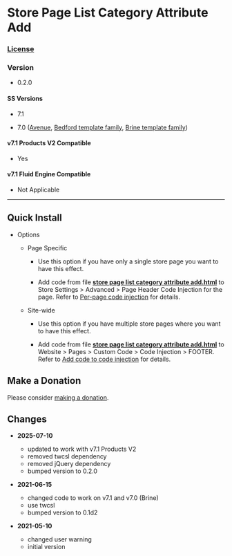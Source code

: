 # Store Page List Category Attribute Add

### [License][1]

### Version

  * 0.2.0

#### SS Versions

  * 7.1
  
  * 7.0 ([Avenue][2], [Bedford template family][3], [Brine template family][4])

#### v7.1 Products V2 Compatible

  * Yes

#### v7.1 Fluid Engine Compatible

  * Not Applicable

---

## Quick Install

* Options

  * Page Specific
  
    * Use this option if you have only a single store page you want to have this
      effect.
      
    * Add code from file **[store page list category attribute add.html][5]**
      to Store Settings > Advanced > Page Header Code Injection for the page.
      Refer to [Per-page code injection][6] for details.
      
  * Site-wide
  
    * Use this option if you have multiple store pages where you want to have
      this effect.
      
    * Add code from file **[store page list category attribute add.html][5]**
      to Website > Pages > Custom Code > Code Injection > FOOTER. Refer to
      [Add code to code injection][7] for details.

## Make a Donation

Please consider [making a donation][8].

## Changes

* **2025-07-10**

  * updated to work with v7.1 Products V2
  * removed twcsl dependency
  * removed jQuery dependency
  * bumped version to 0.2.0
  
* **2021-06-15**

  * changed code to work on v7.1 and v7.0 (Brine)
  * use twcsl
  * bumped version to 0.1d2
  
* **2021-05-10**

  * changed user warning
  * initial version

[1]: https://github.com/tomsWebConsulting/twcsl/blob/main/LICENSE.txt#L1
[2]: https://support.squarespace.com/hc/en-us/articles/205815498-Avenue-template
[3]: https://support.squarespace.com/hc/en-us/articles/205825968-Bedford-template-family
[4]: https://support.squarespace.com/hc/en-us/articles/212512738-Brine-template-family
[5]: store%20page%20list%20category%20attribute%20add.html#L1
[6]: https://support.squarespace.com/hc/en-us/articles/205815908-Using-code-injection#toc-per-page-code-injection
[7]: https://support.squarespace.com/hc/en-us/articles/205815908-Using-code-injection#toc-add-code-to-code-injection
[8]: https://github.com/tomsWebConsulting/twcsl#make-a-donation
